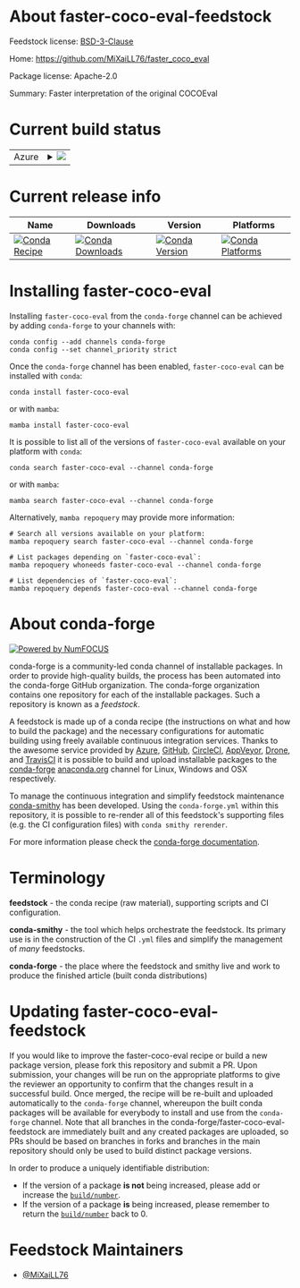 About faster-coco-eval-feedstock
================================

Feedstock license: [BSD-3-Clause](https://github.com/conda-forge/faster-coco-eval-feedstock/blob/main/LICENSE.txt)

Home: https://github.com/MiXaiLL76/faster_coco_eval

Package license: Apache-2.0

Summary: Faster interpretation of the original COCOEval

Current build status
====================


<table>
    
  <tr>
    <td>Azure</td>
    <td>
      <details>
        <summary>
          <a href="https://dev.azure.com/conda-forge/feedstock-builds/_build/latest?definitionId=24685&branchName=main">
            <img src="https://dev.azure.com/conda-forge/feedstock-builds/_apis/build/status/faster-coco-eval-feedstock?branchName=main">
          </a>
        </summary>
        <table>
          <thead><tr><th>Variant</th><th>Status</th></tr></thead>
          <tbody><tr>
              <td>linux_64_numpy2.0python3.10.____cpython</td>
              <td>
                <a href="https://dev.azure.com/conda-forge/feedstock-builds/_build/latest?definitionId=24685&branchName=main">
                  <img src="https://dev.azure.com/conda-forge/feedstock-builds/_apis/build/status/faster-coco-eval-feedstock?branchName=main&jobName=linux&configuration=linux%20linux_64_numpy2.0python3.10.____cpython" alt="variant">
                </a>
              </td>
            </tr><tr>
              <td>linux_64_numpy2.0python3.11.____cpython</td>
              <td>
                <a href="https://dev.azure.com/conda-forge/feedstock-builds/_build/latest?definitionId=24685&branchName=main">
                  <img src="https://dev.azure.com/conda-forge/feedstock-builds/_apis/build/status/faster-coco-eval-feedstock?branchName=main&jobName=linux&configuration=linux%20linux_64_numpy2.0python3.11.____cpython" alt="variant">
                </a>
              </td>
            </tr><tr>
              <td>linux_64_numpy2.0python3.12.____cpython</td>
              <td>
                <a href="https://dev.azure.com/conda-forge/feedstock-builds/_build/latest?definitionId=24685&branchName=main">
                  <img src="https://dev.azure.com/conda-forge/feedstock-builds/_apis/build/status/faster-coco-eval-feedstock?branchName=main&jobName=linux&configuration=linux%20linux_64_numpy2.0python3.12.____cpython" alt="variant">
                </a>
              </td>
            </tr><tr>
              <td>linux_64_numpy2.0python3.9.____cpython</td>
              <td>
                <a href="https://dev.azure.com/conda-forge/feedstock-builds/_build/latest?definitionId=24685&branchName=main">
                  <img src="https://dev.azure.com/conda-forge/feedstock-builds/_apis/build/status/faster-coco-eval-feedstock?branchName=main&jobName=linux&configuration=linux%20linux_64_numpy2.0python3.9.____cpython" alt="variant">
                </a>
              </td>
            </tr><tr>
              <td>linux_64_numpy2python3.13.____cp313</td>
              <td>
                <a href="https://dev.azure.com/conda-forge/feedstock-builds/_build/latest?definitionId=24685&branchName=main">
                  <img src="https://dev.azure.com/conda-forge/feedstock-builds/_apis/build/status/faster-coco-eval-feedstock?branchName=main&jobName=linux&configuration=linux%20linux_64_numpy2python3.13.____cp313" alt="variant">
                </a>
              </td>
            </tr><tr>
              <td>osx_64_numpy1.22python3.10.____cpython</td>
              <td>
                <a href="https://dev.azure.com/conda-forge/feedstock-builds/_build/latest?definitionId=24685&branchName=main">
                  <img src="https://dev.azure.com/conda-forge/feedstock-builds/_apis/build/status/faster-coco-eval-feedstock?branchName=main&jobName=linux&configuration=linux%20linux_64_numpy2python3.13.____cp313" alt="variant">
                </a>
              </td>
            </tr><tr>
              <td>osx_64_numpy1.22python3.10.____cpython</td>
              <td>
                <a href="https://dev.azure.com/conda-forge/feedstock-builds/_build/latest?definitionId=24685&branchName=main">
                  <img src="https://dev.azure.com/conda-forge/feedstock-builds/_apis/build/status/faster-coco-eval-feedstock?branchName=main&jobName=linux&configuration=linux%20linux_64_numpy2python3.13.____cp313" alt="variant">
                </a>
              </td>
            </tr><tr>
              <td>osx_64_numpy1.22python3.10.____cpython</td>
              <td>
                <a href="https://dev.azure.com/conda-forge/feedstock-builds/_build/latest?definitionId=24685&branchName=main">
                  <img src="https://dev.azure.com/conda-forge/feedstock-builds/_apis/build/status/faster-coco-eval-feedstock?branchName=main&jobName=linux&configuration=linux%20linux_64_numpy2python3.13.____cp313" alt="variant">
                </a>
              </td>
            </tr><tr>
              <td>osx_64_numpy2.0python3.10.____cpython</td>
              <td>
                <a href="https://dev.azure.com/conda-forge/feedstock-builds/_build/latest?definitionId=24685&branchName=main">
                  <img src="https://dev.azure.com/conda-forge/feedstock-builds/_apis/build/status/faster-coco-eval-feedstock?branchName=main&jobName=osx&configuration=osx%20osx_64_numpy2.0python3.10.____cpython" alt="variant">
                </a>
              </td>
            </tr><tr>
              <td>osx_64_numpy2python3.13.____cp313</td>
              <td>
                <a href="https://dev.azure.com/conda-forge/feedstock-builds/_build/latest?definitionId=24685&branchName=main">
                  <img src="https://dev.azure.com/conda-forge/feedstock-builds/_apis/build/status/faster-coco-eval-feedstock?branchName=main&jobName=osx&configuration=osx%20osx_64_numpy2python3.13.____cp313" alt="variant">
                </a>
              </td>
            </tr><tr>
              <td>win_64_numpy1.22python3.10.____cpython</td>
              <td>
                <a href="https://dev.azure.com/conda-forge/feedstock-builds/_build/latest?definitionId=24685&branchName=main">
                  <img src="https://dev.azure.com/conda-forge/feedstock-builds/_apis/build/status/faster-coco-eval-feedstock?branchName=main&jobName=osx&configuration=osx%20osx_64_numpy2.0python3.11.____cpython" alt="variant">
                </a>
              </td>
            </tr><tr>
              <td>osx_64_numpy2python3.13.____cp313</td>
              <td>
                <a href="https://dev.azure.com/conda-forge/feedstock-builds/_build/latest?definitionId=24685&branchName=main">
                  <img src="https://dev.azure.com/conda-forge/feedstock-builds/_apis/build/status/faster-coco-eval-feedstock?branchName=main&jobName=osx&configuration=osx%20osx_64_numpy2python3.13.____cp313" alt="variant">
                </a>
              </td>
            </tr><tr>
              <td>win_64_numpy1.22python3.10.____cpython</td>
              <td>
                <a href="https://dev.azure.com/conda-forge/feedstock-builds/_build/latest?definitionId=24685&branchName=main">
                  <img src="https://dev.azure.com/conda-forge/feedstock-builds/_apis/build/status/faster-coco-eval-feedstock?branchName=main&jobName=osx&configuration=osx%20osx_64_numpy2.0python3.12.____cpython" alt="variant">
                </a>
              </td>
            </tr><tr>
              <td>osx_64_numpy2python3.13.____cp313</td>
              <td>
                <a href="https://dev.azure.com/conda-forge/feedstock-builds/_build/latest?definitionId=24685&branchName=main">
                  <img src="https://dev.azure.com/conda-forge/feedstock-builds/_apis/build/status/faster-coco-eval-feedstock?branchName=main&jobName=osx&configuration=osx%20osx_64_numpy2python3.13.____cp313" alt="variant">
                </a>
              </td>
            </tr><tr>
              <td>win_64_numpy1.22python3.10.____cpython</td>
              <td>
                <a href="https://dev.azure.com/conda-forge/feedstock-builds/_build/latest?definitionId=24685&branchName=main">
                  <img src="https://dev.azure.com/conda-forge/feedstock-builds/_apis/build/status/faster-coco-eval-feedstock?branchName=main&jobName=osx&configuration=osx%20osx_64_numpy2.0python3.9.____cpython" alt="variant">
                </a>
              </td>
            </tr><tr>
              <td>osx_64_numpy2python3.13.____cp313</td>
              <td>
                <a href="https://dev.azure.com/conda-forge/feedstock-builds/_build/latest?definitionId=24685&branchName=main">
                  <img src="https://dev.azure.com/conda-forge/feedstock-builds/_apis/build/status/faster-coco-eval-feedstock?branchName=main&jobName=osx&configuration=osx%20osx_64_numpy2python3.13.____cp313" alt="variant">
                </a>
              </td>
            </tr><tr>
              <td>win_64_numpy2.0python3.10.____cpython</td>
              <td>
                <a href="https://dev.azure.com/conda-forge/feedstock-builds/_build/latest?definitionId=24685&branchName=main">
                  <img src="https://dev.azure.com/conda-forge/feedstock-builds/_apis/build/status/faster-coco-eval-feedstock?branchName=main&jobName=win&configuration=win%20win_64_numpy2.0python3.10.____cpython" alt="variant">
                </a>
              </td>
            </tr><tr>
              <td>win_64_numpy2.0python3.11.____cpython</td>
              <td>
                <a href="https://dev.azure.com/conda-forge/feedstock-builds/_build/latest?definitionId=24685&branchName=main">
                  <img src="https://dev.azure.com/conda-forge/feedstock-builds/_apis/build/status/faster-coco-eval-feedstock?branchName=main&jobName=win&configuration=win%20win_64_numpy2.0python3.11.____cpython" alt="variant">
                </a>
              </td>
            </tr><tr>
              <td>win_64_numpy2.0python3.12.____cpython</td>
              <td>
                <a href="https://dev.azure.com/conda-forge/feedstock-builds/_build/latest?definitionId=24685&branchName=main">
                  <img src="https://dev.azure.com/conda-forge/feedstock-builds/_apis/build/status/faster-coco-eval-feedstock?branchName=main&jobName=win&configuration=win%20win_64_numpy2.0python3.12.____cpython" alt="variant">
                </a>
              </td>
            </tr><tr>
              <td>win_64_numpy2.0python3.9.____cpython</td>
              <td>
                <a href="https://dev.azure.com/conda-forge/feedstock-builds/_build/latest?definitionId=24685&branchName=main">
                  <img src="https://dev.azure.com/conda-forge/feedstock-builds/_apis/build/status/faster-coco-eval-feedstock?branchName=main&jobName=win&configuration=win%20win_64_numpy2.0python3.9.____cpython" alt="variant">
                </a>
              </td>
            </tr><tr>
              <td>win_64_numpy2python3.13.____cp313</td>
              <td>
                <a href="https://dev.azure.com/conda-forge/feedstock-builds/_build/latest?definitionId=24685&branchName=main">
                  <img src="https://dev.azure.com/conda-forge/feedstock-builds/_apis/build/status/faster-coco-eval-feedstock?branchName=main&jobName=win&configuration=win%20win_64_numpy2python3.13.____cp313" alt="variant">
                </a>
              </td>
            </tr><tr>
              <td>win_64_numpy2python3.13.____cp313</td>
              <td>
                <a href="https://dev.azure.com/conda-forge/feedstock-builds/_build/latest?definitionId=24685&branchName=main">
                  <img src="https://dev.azure.com/conda-forge/feedstock-builds/_apis/build/status/faster-coco-eval-feedstock?branchName=main&jobName=win&configuration=win%20win_64_numpy2python3.13.____cp313" alt="variant">
                </a>
              </td>
            </tr><tr>
              <td>win_64_numpy2python3.13.____cp313</td>
              <td>
                <a href="https://dev.azure.com/conda-forge/feedstock-builds/_build/latest?definitionId=24685&branchName=main">
                  <img src="https://dev.azure.com/conda-forge/feedstock-builds/_apis/build/status/faster-coco-eval-feedstock?branchName=main&jobName=win&configuration=win%20win_64_numpy2python3.13.____cp313" alt="variant">
                </a>
              </td>
            </tr><tr>
              <td>win_64_numpy2python3.13.____cp313</td>
              <td>
                <a href="https://dev.azure.com/conda-forge/feedstock-builds/_build/latest?definitionId=24685&branchName=main">
                  <img src="https://dev.azure.com/conda-forge/feedstock-builds/_apis/build/status/faster-coco-eval-feedstock?branchName=main&jobName=win&configuration=win%20win_64_numpy2python3.13.____cp313" alt="variant">
                </a>
              </td>
            </tr>
          </tbody>
        </table>
      </details>
    </td>
  </tr>
</table>

Current release info
====================

| Name | Downloads | Version | Platforms |
| --- | --- | --- | --- |
| [![Conda Recipe](https://img.shields.io/badge/recipe-faster--coco--eval-green.svg)](https://anaconda.org/conda-forge/faster-coco-eval) | [![Conda Downloads](https://img.shields.io/conda/dn/conda-forge/faster-coco-eval.svg)](https://anaconda.org/conda-forge/faster-coco-eval) | [![Conda Version](https://img.shields.io/conda/vn/conda-forge/faster-coco-eval.svg)](https://anaconda.org/conda-forge/faster-coco-eval) | [![Conda Platforms](https://img.shields.io/conda/pn/conda-forge/faster-coco-eval.svg)](https://anaconda.org/conda-forge/faster-coco-eval) |

Installing faster-coco-eval
===========================

Installing `faster-coco-eval` from the `conda-forge` channel can be achieved by adding `conda-forge` to your channels with:

```
conda config --add channels conda-forge
conda config --set channel_priority strict
```

Once the `conda-forge` channel has been enabled, `faster-coco-eval` can be installed with `conda`:

```
conda install faster-coco-eval
```

or with `mamba`:

```
mamba install faster-coco-eval
```

It is possible to list all of the versions of `faster-coco-eval` available on your platform with `conda`:

```
conda search faster-coco-eval --channel conda-forge
```

or with `mamba`:

```
mamba search faster-coco-eval --channel conda-forge
```

Alternatively, `mamba repoquery` may provide more information:

```
# Search all versions available on your platform:
mamba repoquery search faster-coco-eval --channel conda-forge

# List packages depending on `faster-coco-eval`:
mamba repoquery whoneeds faster-coco-eval --channel conda-forge

# List dependencies of `faster-coco-eval`:
mamba repoquery depends faster-coco-eval --channel conda-forge
```


About conda-forge
=================

[![Powered by
NumFOCUS](https://img.shields.io/badge/powered%20by-NumFOCUS-orange.svg?style=flat&colorA=E1523D&colorB=007D8A)](https://numfocus.org)

conda-forge is a community-led conda channel of installable packages.
In order to provide high-quality builds, the process has been automated into the
conda-forge GitHub organization. The conda-forge organization contains one repository
for each of the installable packages. Such a repository is known as a *feedstock*.

A feedstock is made up of a conda recipe (the instructions on what and how to build
the package) and the necessary configurations for automatic building using freely
available continuous integration services. Thanks to the awesome service provided by
[Azure](https://azure.microsoft.com/en-us/services/devops/), [GitHub](https://github.com/),
[CircleCI](https://circleci.com/), [AppVeyor](https://www.appveyor.com/),
[Drone](https://cloud.drone.io/welcome), and [TravisCI](https://travis-ci.com/)
it is possible to build and upload installable packages to the
[conda-forge](https://anaconda.org/conda-forge) [anaconda.org](https://anaconda.org/)
channel for Linux, Windows and OSX respectively.

To manage the continuous integration and simplify feedstock maintenance
[conda-smithy](https://github.com/conda-forge/conda-smithy) has been developed.
Using the ``conda-forge.yml`` within this repository, it is possible to re-render all of
this feedstock's supporting files (e.g. the CI configuration files) with ``conda smithy rerender``.

For more information please check the [conda-forge documentation](https://conda-forge.org/docs/).

Terminology
===========

**feedstock** - the conda recipe (raw material), supporting scripts and CI configuration.

**conda-smithy** - the tool which helps orchestrate the feedstock.
                   Its primary use is in the construction of the CI ``.yml`` files
                   and simplify the management of *many* feedstocks.

**conda-forge** - the place where the feedstock and smithy live and work to
                  produce the finished article (built conda distributions)


Updating faster-coco-eval-feedstock
===================================

If you would like to improve the faster-coco-eval recipe or build a new
package version, please fork this repository and submit a PR. Upon submission,
your changes will be run on the appropriate platforms to give the reviewer an
opportunity to confirm that the changes result in a successful build. Once
merged, the recipe will be re-built and uploaded automatically to the
`conda-forge` channel, whereupon the built conda packages will be available for
everybody to install and use from the `conda-forge` channel.
Note that all branches in the conda-forge/faster-coco-eval-feedstock are
immediately built and any created packages are uploaded, so PRs should be based
on branches in forks and branches in the main repository should only be used to
build distinct package versions.

In order to produce a uniquely identifiable distribution:
 * If the version of a package **is not** being increased, please add or increase
   the [``build/number``](https://docs.conda.io/projects/conda-build/en/latest/resources/define-metadata.html#build-number-and-string).
 * If the version of a package **is** being increased, please remember to return
   the [``build/number``](https://docs.conda.io/projects/conda-build/en/latest/resources/define-metadata.html#build-number-and-string)
   back to 0.

Feedstock Maintainers
=====================

* [@MiXaiLL76](https://github.com/MiXaiLL76/)

